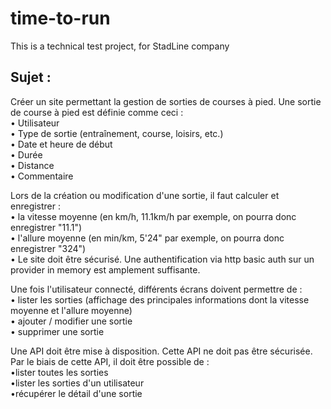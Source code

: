 # time-to-run
This is a technical test project, for StadLine company

Sujet :
-------
Créer un site permettant la gestion de sorties de courses à pied.
Une sortie de course à pied est définie comme ceci :  
  • Utilisateur  
  • Type de sortie (entraînement, course, loisirs, etc.)  
  • Date et heure de début              
  • Durée                                         
  • Distance                                 
  • Commentaire                           
  

Lors de la création ou modification d'une sortie, il faut calculer et enregistrer :  
  • la vitesse moyenne (en km/h, 11.1km/h par exemple, on pourra donc enregistrer "11.1")    
  • l'allure moyenne (en min/km, 5'24" par exemple, on pourra donc enregistrer "324")    
  • Le site doit être sécurisé. Une authentification via http basic auth sur un provider in memory est amplement suffisante.  

Une fois l'utilisateur connecté, différents écrans doivent permettre de :  
  • lister les sorties (affichage des principales informations dont la vitesse moyenne et l'allure moyenne)  
  • ajouter / modifier une sortie  
  • supprimer une sortie  
  
Une API doit être mise à disposition. Cette API ne doit pas être sécurisée. Par le biais de cette API, il doit être possible de :  
  •lister toutes les sorties  
  •lister les sorties d'un utilisateur  
  •récupérer le détail d'une sortie  
